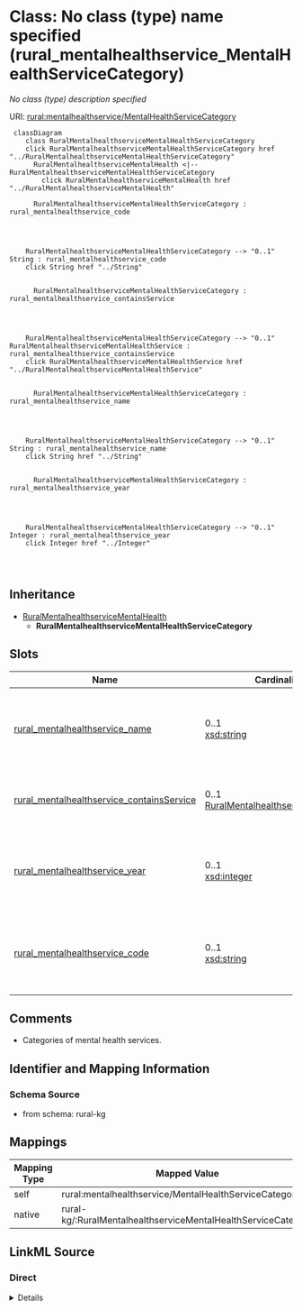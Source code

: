 

# Class: No class (type) name specified (rural_mentalhealthservice_MentalHealthServiceCategory)


_No class (type) description specified_





URI: [rural:mentalhealthservice/MentalHealthServiceCategory](http://sail.ua.edu/ruralkg/mentalhealthservice/MentalHealthServiceCategory)






```mermaid
 classDiagram
    class RuralMentalhealthserviceMentalHealthServiceCategory
    click RuralMentalhealthserviceMentalHealthServiceCategory href "../RuralMentalhealthserviceMentalHealthServiceCategory"
      RuralMentalhealthserviceMentalHealth <|-- RuralMentalhealthserviceMentalHealthServiceCategory
        click RuralMentalhealthserviceMentalHealth href "../RuralMentalhealthserviceMentalHealth"
      
      RuralMentalhealthserviceMentalHealthServiceCategory : rural_mentalhealthservice_code
        
          
    
    
    RuralMentalhealthserviceMentalHealthServiceCategory --> "0..1" String : rural_mentalhealthservice_code
    click String href "../String"

        
      RuralMentalhealthserviceMentalHealthServiceCategory : rural_mentalhealthservice_containsService
        
          
    
    
    RuralMentalhealthserviceMentalHealthServiceCategory --> "0..1" RuralMentalhealthserviceMentalHealthService : rural_mentalhealthservice_containsService
    click RuralMentalhealthserviceMentalHealthService href "../RuralMentalhealthserviceMentalHealthService"

        
      RuralMentalhealthserviceMentalHealthServiceCategory : rural_mentalhealthservice_name
        
          
    
    
    RuralMentalhealthserviceMentalHealthServiceCategory --> "0..1" String : rural_mentalhealthservice_name
    click String href "../String"

        
      RuralMentalhealthserviceMentalHealthServiceCategory : rural_mentalhealthservice_year
        
          
    
    
    RuralMentalhealthserviceMentalHealthServiceCategory --> "0..1" Integer : rural_mentalhealthservice_year
    click Integer href "../Integer"

        
      
```





## Inheritance
* [RuralMentalhealthserviceMentalHealth](../classes/RuralMentalhealthserviceMentalHealth.md)
    * **RuralMentalhealthserviceMentalHealthServiceCategory**



## Slots

| Name | Cardinality and Range | Description | Inheritance |
| ---  | --- | --- | --- |
| [rural_mentalhealthservice_name](../slots/rural_mentalhealthservice_name.md) | 0..1 <br/> [xsd:string](xsd:string) | No slot (predicate) description specified <br/> 176 occurrences with subject type rural_mentalhealthservice_MentalHealthService and object type string.<br/>21 occurrences with subject type rural_mentalhealthservice_MentalHealthServiceCategory and object type string. | direct |
| [rural_mentalhealthservice_containsService](../slots/rural_mentalhealthservice_containsService.md) | 0..1 <br/> [RuralMentalhealthserviceMentalHealthService](../classes/RuralMentalhealthserviceMentalHealthService.md) | No slot (predicate) description specified <br/> 176 occurrences with subject type rural_mentalhealthservice_MentalHealthServiceCategory and object type rural_mentalhealthservice_MentalHealthService. | direct |
| [rural_mentalhealthservice_year](../slots/rural_mentalhealthservice_year.md) | 0..1 <br/> [xsd:integer](xsd:integer) | No slot (predicate) description specified <br/> 176 occurrences with subject type rural_mentalhealthservice_MentalHealthService and object type integer.<br/>21 occurrences with subject type rural_mentalhealthservice_MentalHealthServiceCategory and object type integer. | direct |
| [rural_mentalhealthservice_code](../slots/rural_mentalhealthservice_code.md) | 0..1 <br/> [xsd:string](xsd:string) | No slot (predicate) description specified <br/> 176 occurrences with subject type rural_mentalhealthservice_MentalHealthService and object type string.<br/>21 occurrences with subject type rural_mentalhealthservice_MentalHealthServiceCategory and object type string. | direct |









## Comments

* Categories of mental health services.

## Identifier and Mapping Information







### Schema Source


* from schema: rural-kg




## Mappings

| Mapping Type | Mapped Value |
| ---  | ---  |
| self | rural:mentalhealthservice/MentalHealthServiceCategory |
| native | rural-kg/:RuralMentalhealthserviceMentalHealthServiceCategory |







## LinkML Source

<!-- TODO: investigate https://stackoverflow.com/questions/37606292/how-to-create-tabbed-code-blocks-in-mkdocs-or-sphinx -->

### Direct

<details>
```yaml
name: rural_mentalhealthservice_MentalHealthServiceCategory
conforms_to: No schema conformance document specified
description: No class (type) description specified
title: No class (type) name specified
notes:
- Class with 21 occurrences.
comments:
- Categories of mental health services.
from_schema: rural-kg
rank: 1000
is_a: rural_mentalhealthservice_MentalHealth
slots:
- rural_mentalhealthservice_name
- rural_mentalhealthservice_containsService
- rural_mentalhealthservice_year
- rural_mentalhealthservice_code
class_uri: rural:mentalhealthservice/MentalHealthServiceCategory

```
</details>

### Induced

<details>
```yaml
name: rural_mentalhealthservice_MentalHealthServiceCategory
conforms_to: No schema conformance document specified
description: No class (type) description specified
title: No class (type) name specified
notes:
- Class with 21 occurrences.
comments:
- Categories of mental health services.
from_schema: rural-kg
rank: 1000
is_a: rural_mentalhealthservice_MentalHealth
attributes:
  rural_mentalhealthservice_name:
    name: rural_mentalhealthservice_name
    description: No slot (predicate) description specified
    comments:
    - 176 occurrences with subject type rural_mentalhealthservice_MentalHealthService
      and object type string.
    - 21 occurrences with subject type rural_mentalhealthservice_MentalHealthServiceCategory
      and object type string.
    examples:
    - description: rural_mentalhealthservice_MentalHealthService → string
      object:
        example_object: Assertive community treatment
        example_predicate: rural:mentalhealthservice/name
        example_subject: rural:mentalhealthservice/MHS_ACT
    - description: rural_mentalhealthservice_MentalHealthServiceCategory → string
      object:
        example_object: Age Groups Accepted
        example_predicate: rural:mentalhealthservice/name
        example_subject: rural:mentalhealthservice/MHSC_AGE
    from_schema: rural-kg
    rank: 1000
    slot_uri: rural:mentalhealthservice/name
    alias: rural_mentalhealthservice_name
    owner: rural_mentalhealthservice_MentalHealthServiceCategory
    domain_of:
    - rural_mentalhealthservice_MentalHealthService
    - rural_mentalhealthservice_MentalHealthServiceCategory
    range: string
  rural_mentalhealthservice_containsService:
    name: rural_mentalhealthservice_containsService
    description: No slot (predicate) description specified
    comments:
    - 176 occurrences with subject type rural_mentalhealthservice_MentalHealthServiceCategory
      and object type rural_mentalhealthservice_MentalHealthService.
    examples:
    - description: rural_mentalhealthservice_MentalHealthServiceCategory → rural_mentalhealthservice_MentalHealthService
      object:
        example_object: rural:mentalhealthservice/MHS_SUMH
        example_predicate: rural:mentalhealthservice/containsService
        example_subject: rural:mentalhealthservice/MHSC_TC
    from_schema: rural-kg
    rank: 1000
    slot_uri: rural:mentalhealthservice/containsService
    alias: rural_mentalhealthservice_containsService
    owner: rural_mentalhealthservice_MentalHealthServiceCategory
    domain_of:
    - rural_mentalhealthservice_MentalHealthServiceCategory
    range: rural_mentalhealthservice_MentalHealthService
  rural_mentalhealthservice_year:
    name: rural_mentalhealthservice_year
    description: No slot (predicate) description specified
    comments:
    - 176 occurrences with subject type rural_mentalhealthservice_MentalHealthService
      and object type integer.
    - 21 occurrences with subject type rural_mentalhealthservice_MentalHealthServiceCategory
      and object type integer.
    examples:
    - description: rural_mentalhealthservice_MentalHealthService → integer
      object:
        example_object: '2022'
        example_predicate: rural:mentalhealthservice/year
        example_subject: rural:mentalhealthservice/MHS_ACT
    - description: rural_mentalhealthservice_MentalHealthServiceCategory → integer
      object:
        example_object: '2022'
        example_predicate: rural:mentalhealthservice/year
        example_subject: rural:mentalhealthservice/MHSC_AGE
    from_schema: rural-kg
    rank: 1000
    slot_uri: rural:mentalhealthservice/year
    alias: rural_mentalhealthservice_year
    owner: rural_mentalhealthservice_MentalHealthServiceCategory
    domain_of:
    - rural_mentalhealthservice_MentalHealthService
    - rural_mentalhealthservice_MentalHealthServiceCategory
    range: integer
  rural_mentalhealthservice_code:
    name: rural_mentalhealthservice_code
    description: No slot (predicate) description specified
    comments:
    - 176 occurrences with subject type rural_mentalhealthservice_MentalHealthService
      and object type string.
    - 21 occurrences with subject type rural_mentalhealthservice_MentalHealthServiceCategory
      and object type string.
    examples:
    - description: rural_mentalhealthservice_MentalHealthService → string
      object:
        example_object: ACT
        example_predicate: rural:mentalhealthservice/code
        example_subject: rural:mentalhealthservice/MHS_ACT
    - description: rural_mentalhealthservice_MentalHealthServiceCategory → string
      object:
        example_object: AGE
        example_predicate: rural:mentalhealthservice/code
        example_subject: rural:mentalhealthservice/MHSC_AGE
    from_schema: rural-kg
    rank: 1000
    slot_uri: rural:mentalhealthservice/code
    alias: rural_mentalhealthservice_code
    owner: rural_mentalhealthservice_MentalHealthServiceCategory
    domain_of:
    - rural_mentalhealthservice_MentalHealthService
    - rural_mentalhealthservice_MentalHealthServiceCategory
    range: string
class_uri: rural:mentalhealthservice/MentalHealthServiceCategory

```
</details>